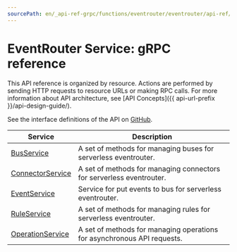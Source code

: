 ```yaml
---
sourcePath: en/_api-ref-grpc/functions/eventrouter/eventrouter/api-ref/grpc/index.md
---
```

# EventRouter Service: gRPC reference
This API reference is organized by resource. Actions are performed by sending HTTP requests to resource URLs or making RPC calls. For more information about API architecture, see [API Concepts]({{ api-url-prefix }}/api-design-guide/).

See the interface definitions of the API on [GitHub](https://github.com/yandex-cloud/cloudapi).

Service | Description
--- | ---
[BusService](./bus_service.md) | A set of methods for managing buses for serverless eventrouter.
[ConnectorService](./connector_service.md) | A set of methods for managing connectors for serverless eventrouter.
[EventService](./event_service.md) | Service for put events to bus for serverless eventrouter.
[RuleService](./rule_service.md) | A set of methods for managing rules for serverless eventrouter.
[OperationService](./operation_service.md) | A set of methods for managing operations for asynchronous API requests.

